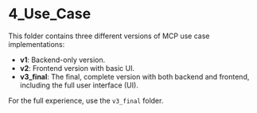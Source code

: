# 4_Use_Case

This folder contains three different versions of MCP use case implementations:

- **v1**: Backend-only version.
- **v2**: Frontend version with basic UI.
- **v3_final**: The final, complete version with both backend and frontend, including the full user interface (UI).

For the full experience, use the `v3_final` folder.
